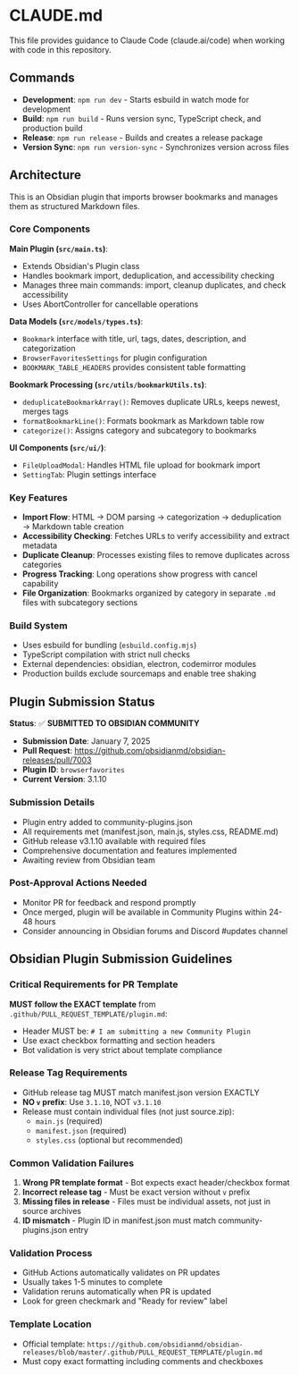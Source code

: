 # CLAUDE.md

This file provides guidance to Claude Code (claude.ai/code) when working with code in this repository.

## Commands

- **Development**: `npm run dev` - Starts esbuild in watch mode for development
- **Build**: `npm run build` - Runs version sync, TypeScript check, and production build
- **Release**: `npm run release` - Builds and creates a release package
- **Version Sync**: `npm run version-sync` - Synchronizes version across files

## Architecture

This is an Obsidian plugin that imports browser bookmarks and manages them as structured Markdown files.

### Core Components

**Main Plugin (`src/main.ts`)**: 
- Extends Obsidian's Plugin class
- Handles bookmark import, deduplication, and accessibility checking
- Manages three main commands: import, cleanup duplicates, and check accessibility
- Uses AbortController for cancellable operations

**Data Models (`src/models/types.ts`)**:
- `Bookmark` interface with title, url, tags, dates, description, and categorization
- `BrowserFavoritesSettings` for plugin configuration
- `BOOKMARK_TABLE_HEADERS` provides consistent table formatting

**Bookmark Processing (`src/utils/bookmarkUtils.ts`)**:
- `deduplicateBookmarkArray()`: Removes duplicate URLs, keeps newest, merges tags
- `formatBookmarkLine()`: Formats bookmark as Markdown table row
- `categorize()`: Assigns category and subcategory to bookmarks

**UI Components (`src/ui/`)**:
- `FileUploadModal`: Handles HTML file upload for bookmark import
- `SettingTab`: Plugin settings interface

### Key Features

- **Import Flow**: HTML → DOM parsing → categorization → deduplication → Markdown table creation
- **Accessibility Checking**: Fetches URLs to verify accessibility and extract metadata
- **Duplicate Cleanup**: Processes existing files to remove duplicates across categories
- **Progress Tracking**: Long operations show progress with cancel capability
- **File Organization**: Bookmarks organized by category in separate `.md` files with subcategory sections

### Build System

- Uses esbuild for bundling (`esbuild.config.mjs`)
- TypeScript compilation with strict null checks
- External dependencies: obsidian, electron, codemirror modules
- Production builds exclude sourcemaps and enable tree shaking

## Plugin Submission Status

**Status**: ✅ **SUBMITTED TO OBSIDIAN COMMUNITY**
- **Submission Date**: January 7, 2025
- **Pull Request**: https://github.com/obsidianmd/obsidian-releases/pull/7003
- **Plugin ID**: `browserfavorites`
- **Current Version**: 3.1.10

### Submission Details
- Plugin entry added to community-plugins.json
- All requirements met (manifest.json, main.js, styles.css, README.md)
- GitHub release v3.1.10 available with required files
- Comprehensive documentation and features implemented
- Awaiting review from Obsidian team

### Post-Approval Actions Needed
- Monitor PR for feedback and respond promptly
- Once merged, plugin will be available in Community Plugins within 24-48 hours
- Consider announcing in Obsidian forums and Discord #updates channel

## Obsidian Plugin Submission Guidelines

### Critical Requirements for PR Template
**MUST follow the EXACT template** from `.github/PULL_REQUEST_TEMPLATE/plugin.md`:
- Header MUST be: `# I am submitting a new Community Plugin`
- Use exact checkbox formatting and section headers
- Bot validation is very strict about template compliance

### Release Tag Requirements
- GitHub release tag MUST match manifest.json version EXACTLY
- **NO `v` prefix**: Use `3.1.10`, NOT `v3.1.10`
- Release must contain individual files (not just source.zip):
  - `main.js` (required)
  - `manifest.json` (required) 
  - `styles.css` (optional but recommended)

### Common Validation Failures
1. **Wrong PR template format** - Bot expects exact header/checkbox format
2. **Incorrect release tag** - Must be exact version without `v` prefix
3. **Missing files in release** - Files must be individual assets, not just in source archives
4. **ID mismatch** - Plugin ID in manifest.json must match community-plugins.json entry

### Validation Process
- GitHub Actions automatically validates on PR updates
- Usually takes 1-5 minutes to complete
- Validation reruns automatically when PR is updated
- Look for green checkmark and "Ready for review" label

### Template Location
- Official template: `https://github.com/obsidianmd/obsidian-releases/blob/master/.github/PULL_REQUEST_TEMPLATE/plugin.md`
- Must copy exact formatting including comments and checkboxes